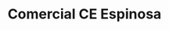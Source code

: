 ---
title: "Comercial CE Espinosa"
url: /loja-ecuador/comercial-ce-espinosa/
shop: centro comercial
---